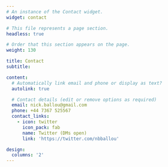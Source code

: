 ```yaml
---
# An instance of the Contact widget.
widget: contact

# This file represents a page section.
headless: true

# Order that this section appears on the page.
weight: 130

title: Contact
subtitle:

content:
  # Automatically link email and phone or display as text?
  autolink: true

  # Contact details (edit or remove options as required)
  email: nick.ballou@gmail.com
  phone: +44 7367 525567
  contact_links:
    - icon: twitter
      icon_pack: fab
      name: Twitter (DMs open)
      link: 'https://twitter.com/nbballou'

design:
  columns: '2'
---
```

